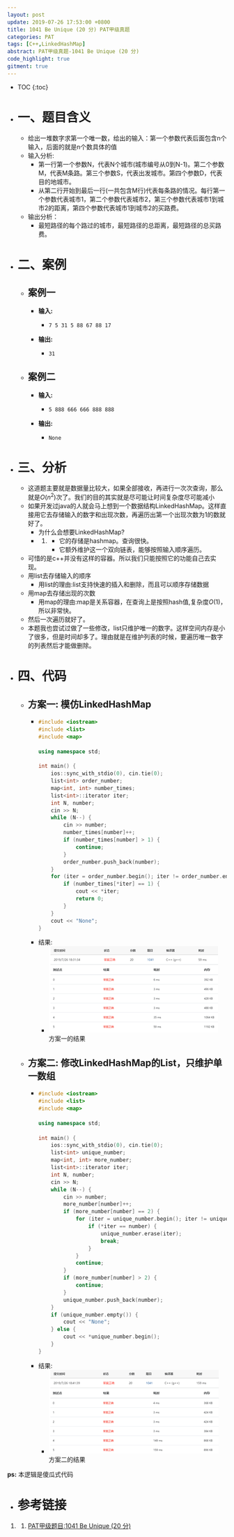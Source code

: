 ```yaml
---
layout: post
update: 2019-07-26 17:53:00 +0800
title: 1041 Be Unique (20 分) PAT甲级真题
categories: PAT
tags: [C++,LinkedHashMap]
abstract: PAT甲级真题-1041 Be Unique (20 分)
code_highlight: true
gitment: true
---
```

* TOC
{:toc}
* # 一、题目含义
    * 给出一堆数字求第一个唯一数，给出的输入：第一个参数代表后面包含n个输入，后面的就是n个数具体的值
    * 输入分析:
        * 第一行第一个参数N，代表N个城市(城市编号从0到N-1)。第二个参数M，代表M条路。第三个参数S，代表出发城市。第四个参数D，代表目的地城市。
        * 从第二行开始到最后一行(一共包含M行)代表每条路的情况。每行第一个参数代表城市1，第二个参数代表城市2，第三个参数代表城市1到城市2的距离，第四个参数代表城市1到城市2的买路费。
    * 输出分析：
        * 最短路径的每个路过的城市，最短路径的总距离，最短路径的总买路费。
* # 二、案例
    * ## 案例一
        * **输入:**    
            *   ```none
                7 5 31 5 88 67 88 17
                ```
        * **输出:** 
            *   ```none
                31
                ```
    * ## 案例二
        * **输入:**    
            *   ```none
                5 888 666 666 888 888
                ```
        * **输出:** 
            *   ```none
                None
                ```
* # 三、分析
    * 这道题主要就是数据量比较大，如果全部接收，再进行一次次查询，那么就是$O(n^2)$次了。我们的目的其实就是尽可能让时间复杂度尽可能减小
    * 如果开发过java的人就会马上想到一个数据结构LinkedHashMap。这样直接用它去存储输入的数字和出现次数，再遍历出第一个出现次数为1的数就好了。
        * 为什么会想要LinkedHashMap?
        *   1.  * 它的存储是hashmap。查询很快。
            	* 它额外维护这一个双向链表，能够按照输入顺序遍历。
    * 可惜的是c++并没有这样的容器。所以我们只能按照它的功能自己去实现。
    * 用list去存储输入的顺序
        * 用list的理由:list支持快速的插入和删除，而且可以顺序存储数据
    * 用map去存储出现的次数
        * 用map的理由:map是关系容器，在查询上是按照hash值,复杂度$O(1)$，所以非常快。
    * 然后一次遍历就好了。
    * 本题我也尝试过做了一些修改，list只维护唯一的数字。这样空间内存是小了很多，但是时间却多了。理由就是在维护列表的时候，要遍历唯一数字的列表然后才能做删除。
* # 四、代码
    *   ## 方案一: 模仿LinkedHashMap
        *   ```cpp
            #include <iostream>
            #include <list>
            #include <map>
            
            using namespace std;
            
            int main() {
                ios::sync_with_stdio(0), cin.tie(0);
                list<int> order_number;
                map<int, int> number_times;
                list<int>::iterator iter;
                int N, number;
                cin >> N;
                while (N--) {
                    cin >> number;
                    number_times[number]++;
                    if (number_times[number] > 1) {
                        continue;
                    }
                    order_number.push_back(number);
                }
                for (iter = order_number.begin(); iter != order_number.end(); iter++) {
                    if (number_times[*iter] == 1) {
                        cout << *iter;
                        return 0;
                    }
                }
                cout << "None";
            }
            ```
        *   结果:
            *   <div class='image'>
                    <img class='src' src='/assets/images/posts/2019/07/26/pat1041_result1.gif' alt='方案一的结果'/>
                    <div class='image_alt'>方案一的结果</div>
                </div>
    *   ## 方案二: 修改LinkedHashMap的List，只维护单一数组
        *   ```cpp
            #include <iostream>
            #include <list>
            #include <map>
            
            using namespace std;
            
            int main() {
                ios::sync_with_stdio(0), cin.tie(0);
                list<int> unique_number;
                map<int, int> more_number;
                list<int>::iterator iter;
                int N, number;
                cin >> N;
                while (N--) {
                    cin >> number;
                    more_number[number]++;
                    if (more_number[number] == 2) {
                        for (iter = unique_number.begin(); iter != unique_number.end(); iter++) {
                            if (*iter == number) {
                                unique_number.erase(iter);
                                break;
                            }
                        }
                        continue;
                    }
                    if (more_number[number] > 2) {
                        continue;
                    }
                    unique_number.push_back(number);
                }
                if (unique_number.empty()) {
                    cout << "None";
                } else {
                    cout << *unique_number.begin();
                }
            }
            ```  
        * 结果:
        	*   <div class='image'>
                    <img class='src' src='/assets/images/posts/2019/07/26/pat1041_result2.gif' alt='方案二的结果'/>
                    <div class='image_alt'>方案二的结果</div>
                </div>

**ps:** 本逻辑是傻瓜式代码

* # 参考链接

1. 1. [PAT甲级题目:1041 Be Unique (20 分)](https://pintia.cn/problem-sets/994805342720868352/problems/994805444361437184)